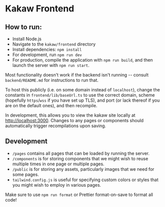 # Kakaw Frontend

## How to run:

- Install Node.js
- Navigate to the `kakaw/frontend` directory
- Install dependencies: `npm install`
- For development, run `npm run dev`
- For production, compile the application with `npm run build`, and then launch the server with `npm run start`.

Most functionality doesn't work if the backend isn't running -- consult `backend/README.md` for instructions to run that.

To host this publicly (i.e. on some domain instead of `localhost`), change the constants in `frontend/lib/baseUrl.ts` to use the correct domain, scheme (hopefully `https`/`wss` if you have set up TLS), and port (or lack thereof if you are on the default ones), and then recompile.

In development, this allows you to view the kakaw site locally at [http://localhost:3000](http://localhost:3000). Changes to any pages or components should automatically trigger recompilations upon saving.

## Development

- `/pages` contains all pages that can be loaded by running the server.
- `/components` is for storing components that we might wish to reuse multiple times in one page or multiple pages.
- `/public` is for storing any assets, particularly images that we need for some pages.
- `tailwind.config.js` is useful for specifying custom colors or styles that you might wish to employ in various pages.

Make sure to use `npm run format` or Prettier format-on-save to format all code!
